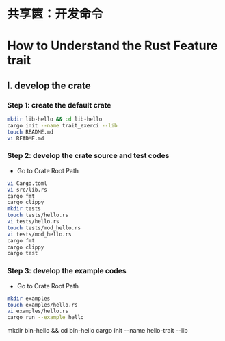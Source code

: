 # 共享篋：开发命令


# How to Understand the Rust Feature trait

## I. develop the crate
### Step 1: create the default crate
```bash
mkdir lib-hello && cd lib-hello
cargo init --name trait_exerci --lib
touch README.md
vi README.md
```

### Step 2: develop the crate source and test codes
- Go to Crate Root Path
```bash
vi Cargo.toml
vi src/lib.rs
cargo fmt
cargo clippy
mkdir tests
touch tests/hello.rs
vi tests/hello.rs
touch tests/mod_hello.rs
vi tests/mod_hello.rs
cargo fmt
cargo clippy
cargo test
```

### Step 3: develop the example codes
- Go to Crate Root Path
```bash
mkdir examples
touch examples/hello.rs
vi examples/hello.rs
cargo run --example hello
```


mkdir bin-hello && cd bin-hello
cargo init --name hello-trait --lib